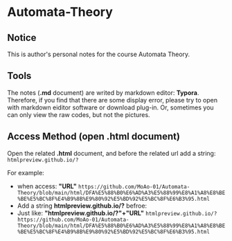 # Automata-Theory

## Notice
This is author's personal notes for the course Automata Theory.


## Tools
The notes (**.md** document) are writed by markdown editor: **Typora**. Therefore, if you find that there are some display error, please try to open with markdown eiditor software or download plug-in. Or, sometimes you can only view the raw codes, but not the pictures.

## Access Method (open .html document)
Open the related **.html** document, and before the related url add a string: `htmlpreview.github.io/?`

For example: 
- when access: **"URL"** `https://github.com/MoAo-01/Automata-Theory/blob/main/html/DFA%E5%88%B0%E6%AD%A3%E5%88%99%E8%A1%A8%E8%BE%BE%E5%BC%8F%E4%B9%8B%E9%80%92%E5%BD%92%E5%BC%8F%E6%B3%95.html`
- Add a string **htmlpreview.github.io/?** befroe:
- Just like: **"htmlpreview.github.io/?"+"URL"** `htmlpreview.github.io/?https://github.com/MoAo-01/Automata-Theory/blob/main/html/DFA%E5%88%B0%E6%AD%A3%E5%88%99%E8%A1%A8%E8%BE%BE%E5%BC%8F%E4%B9%8B%E9%80%92%E5%BD%92%E5%BC%8F%E6%B3%95.html`


